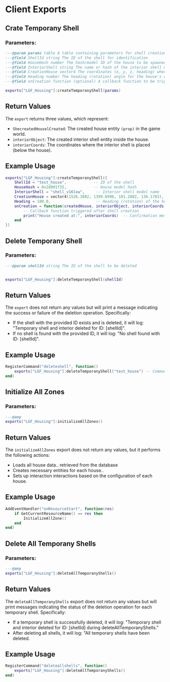 # Client Exports

## Crate Temporany Shell

### Parameters:

```lua
---@param params table A table containing parameters for shell creation
---@field ShellId string The ID of the shell for identification
---@field HouseHash number The hash/model ID of the house to be spawned
---@field InteriorShell string The name or hash of the interior shell model
---@field CreationHouse vector4 The coordinates (x, y, z, heading) where the house should be created
---@field Heading number The heading (rotation) angle for the house's orientation
---@field onCreation function (optional) A callback function to be triggered after the shell creation

exports["LGF_Housing"]:createTemporanyShell(params)
```

## Return Values

The `export` returns three values, which represent:

- `ShecreatedHouselCreated`: The created house entity `(prop)` in the game world.
- `interiorObject`: The created interior shell entity inside the house.
- `interiorCoords`: The coordinates where the interior shell is placed (below the house).

## Example Usage

```lua
exports["LGF_Housing"]:createTemporanyShell({
    ShellId = "test_house",            -- ID of the shell
    HouseHash = 0x2d801f35,            -- House model hash
    InteriorShell = "shell_v16low",     -- Interior shell model name
    CreationHouse = vector4(1526.3882, 1399.6998, 101.2882, 136.1783), -- Spawn position for the house
    Heading = 180.0,                    -- Heading (rotation) of the house
    onCreation = function(createdHouse, interiorObject, interiorCoords)
        -- Callback function triggered after shell creation
        print("House created at:", interiorCoords)  -- Confirmation message
    end
})

```

## Delete Temporany Shell

### Parameters:

```lua
---@param shellId string The ID of the shell to be deleted


exports["LGF_Housing"]:deleteTemporanyShell(shellId)
```

## Return Values

The `export` does not return any values but will print a message indicating the success or failure of the deletion operation. Specifically:

- If the shell with the provided ID exists and is deleted, it will log: "Temporary shell and interior deleted for ID: [shellId]".
- If no shell is found with the provided ID, it will log: "No shell found with ID: [shellId]".

## Example Usage

```lua
RegisterCommand("deleteshell", function()
    exports["LGF_Housing"]:deleteTemporanyShell("test_house") -- Command to delete the temporary shell
end)
```


## Initialize All Zones

### Parameters:

```lua
---@any
exports["LGF_Housing"]:initializeAllZones()
```

## Return Values

The `initializeAllZones` export  does not return any values, but it performs the following actions:

- Loads all house data.. retrieved from the database
- Creates necessary entities for each house..
- Sets up interaction interactions based on the configuration of each house.

## Example Usage

```lua
AddEventHandler("onResourceStart", function(res)
    if GetCurrentResourceName() == res then
        InitializeAllZone()
    end
end)
```

## Delete All Temporany Shells

### Parameters:

```lua
---@any
exports["LGF_Housing"]:deleteAllTemporanyShells()
```

## Return Values

The `deleteAllTemporanyShells` export  does not return any values but will print messages indicating the status of the deletion operation for each temporary shell. Specifically:

- If a temporary shell is successfully deleted, it will log: "Temporary shell and interior deleted for ID: [shellId] during deleteAllTemporanyShells."
- After deleting all shells, it will log: "All temporary shells have been deleted.

## Example Usage

```lua
RegisterCommand("deleteallshells", function()
    exports["LGF_Housing"]:deleteAllTemporanyShells() 
end)
```